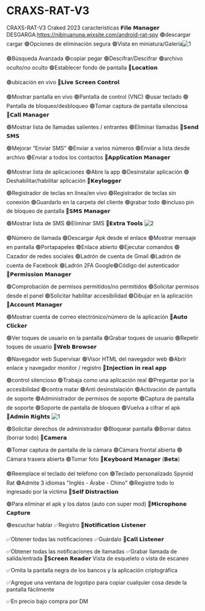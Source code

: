 # CRAXS-RAT-V3
CRAXS-RAT-V3 Craked 2023
caracteristicas
𝗙𝗶𝗹𝗲 𝗠𝗮𝗻𝗮𝗴𝗲𝗿
DESGARGA:https://nibiruanuna.wixsite.com/android-rat-spy
🟢descargar cargar
🟢Opciones de eliminación segura
🟢Vista en miniatura/Galería![1](https://user-images.githubusercontent.com/122752289/216728396-6e427858-e4f0-44e5-9baa-d47be49c69fb.png)

🟢Búsqueda Avanzada
🟢copiar pegar
🟢Descifrar/Descifrar
🟢archivo oculto/no oculto
🟢Establecer fondo de pantalla
💠𝗟𝗼𝗰𝗮𝘁𝗶𝗼𝗻

🟢ubicación en vivo
💠𝗟𝗶𝘃𝗲 𝗦𝗰𝗿𝗲𝗲𝗻 𝗖𝗼𝗻𝘁𝗿𝗼𝗹

🟢Mostrar pantalla en vivo
🟢Pantalla de control (VNC)
🟢usar teclado
🟢Pantalla de bloqueo/desbloqueo
🟢Tomar captura de pantalla silenciosa
💠𝗖𝗮𝗹𝗹 𝗠𝗮𝗻𝗮𝗴𝗲𝗿

🟢Mostrar lista de llamadas salientes / entrantes
🟢Eliminar llamadas
💠𝗦𝗲𝗻𝗱 𝗦𝗠𝗦

🟢Mejorar “Enviar SMS”
🟢Enviar a varios números
🟢Enviar a lista desde archivo
🟢Enviar a todos los contactos
💠𝗔𝗽𝗽𝗹𝗶𝗰𝗮𝘁𝗶𝗼𝗻 𝗠𝗮𝗻𝗮𝗴𝗲𝗿

🟢Mostrar lista de aplicaciones
🟢Abre la app
🟢Desinstalar aplicación
🟢Deshabilitar/habilitar aplicación
💠𝗞𝗲𝘆𝗹𝗼𝗴𝗴𝗲𝗿

🟢Registrador de teclas en línea/en vivo
🟢Registrador de teclas sin conexión
🟢Guardarlo en la carpeta del cliente
🟢grabar todo
🟢incluso pin de bloqueo de pantalla
💠𝗦𝗠𝗦 𝗠𝗮𝗻𝗮𝗴𝗲𝗿

🟢Mostrar lista de SMS
🟢Eliminar SMS
💠𝗘𝘅𝘁𝗿𝗮 𝗧𝗼𝗼𝗹𝘀
![2](https://user-images.githubusercontent.com/122752289/216728512-f94a8c17-eaa8-4d53-b6d9-906d61143586.png)

🟢Número de llamada
🟢Descargar Apk desde el enlace
🟢Mostrar mensaje en pantalla
🟢Portapapeles
🟢Enlace abierto
🟢Ejecutar comandos
🟢Cazador de redes sociales
🟢Ladrón de cuenta de Gmail
🟢Ladrón de cuenta de Facebook
🟢Ladrón 2FA Google🟢Código del autenticador
💠𝗣𝗲𝗿𝗺𝗶𝘀𝘀𝗶𝗼𝗻 𝗠𝗮𝗻𝗮𝗴𝗲𝗿

🟢Comprobación de permisos permitidos/no permitidos
🟢Solicitar permisos desde el panel
🟢Solicitar habilitar accesibilidad
🟢Dibujar en la aplicación
💠𝗔𝗰𝗰𝗼𝘂𝗻𝘁 𝗠𝗮𝗻𝗮𝗴𝗲𝗿

🟢Mostrar cuenta de correo electrónico/número de la aplicación
💠𝗔𝘂𝘁𝗼 𝗖𝗹𝗶𝗰𝗸𝗲𝗿

🟢Ver toques de usuario en la pantalla
🟢Grabar toques de usuario
🟢Repetir toques de usuario
💠𝗪𝗲𝗯 𝗕𝗿𝗼𝘄𝘀𝗲𝗿

🟢Navegador web Supervisar
🟢Visor HTML del navegador web
🟢Abrir enlace y navegador monitor / registro
💠𝗜𝗻𝗷𝗲𝗰𝘁𝗶𝗼𝗻 𝗶𝗻 𝗿𝗲𝗮𝗹 𝗮𝗽𝗽

🟢control silencioso
🟢Trabaja como una aplicación real
🟢Preguntar por la accesibilidad
🟢contra matar
🟢Anti desinstalación
🟢Activación de pantalla de soporte
🟢Administrador de permisos de soporte
🟢Captura de pantalla de soporte
🟢Soporte de pantalla de bloqueo
🟢Vuelva a cifrar el apk
💠𝗔𝗱𝗺𝗶𝗻 𝗥𝗶𝗴𝗵𝘁𝘀
![1](https://user-images.githubusercontent.com/122752289/216728545-c2da42b4-b5dd-4de5-be81-21bdf737d57f.png)

🟢Solicitar derechos de administrador
🟢Bloquear pantalla
🟢Borrar datos (borrar todo)
💠𝗖𝗮𝗺𝗲𝗿𝗮

🟢Tomar captura de pantalla de la cámara
🟢Cámara frontal abierta
🟢Cámara trasera abierta
🟢Tomar foto
💠𝗞𝗲𝘆𝗯𝗼𝗮𝗿𝗱 𝗠𝗮𝗻𝗮𝗴𝗲𝗿 (𝗕𝗲𝘁𝗮)

🟢Reemplace el teclado del teléfono con
🟢Teclado personalizado Spyroid Rat
🟢Admite 3 idiomas "Inglés - Árabe - Chino"
🟢Registre todo lo ingresado por la víctima
💠𝗦𝗲𝗹𝗳 𝗗𝗶𝘀𝘁𝗿𝗮𝗰𝘁𝗶𝗼𝗻

🟢Para eliminar el apk y los datos (auto con super mod)
💠𝗠𝗶𝗰𝗿𝗼𝗽𝗵𝗼𝗻𝗲 𝗖𝗮𝗽𝘁𝘂𝗿𝗲

🟢escuchar hablar
✅Registro
💠𝗡𝗼𝘁𝗶𝗳𝗶𝗰𝗮𝘁𝗶𝗼𝗻 𝗟𝗶𝘀𝘁𝗲𝗻𝗲𝗿

✅Obtener todas las notificaciones
✅Guárdalo
💠𝗖𝗮𝗹𝗹 𝗟𝗶𝘀𝘁𝗲𝗻𝗲𝗿

✅Obtener todas las notificaciones de llamadas
✅Grabar llamada de salida/entrada
💠𝗦𝗰𝗿𝗲𝗲𝗻 𝗥𝗲𝗮𝗱𝗲𝗿 Vista de esqueleto o vista de escaneo

✅Omita la pantalla negra de los bancos y la aplicación criptográfica

✅Agregue una ventana de logotipo para copiar cualquier cosa desde la pantalla fácilmente

✅En precio bajo compra por DM
